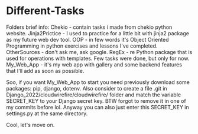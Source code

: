 # Different-Tasks
Folders brief info:
    Chekio - contain tasks i made from chekio python website.
    Jinja2Prictice - I used to practice for a little bit with jinja2 package as my future web dev tool.
    OOP - in few words it's Object Oriented Programming in python exercises and lessons I've completed.
    OtherSources - don't ask me, ask google.
    RegEx - re Python package that is used for operations with templates. Few tasks were done, but only for now.
    My_Web_App - it's my web app with gallery and some backend features that I'll add as soon as possible.

Soo, if you want My_Web_App to start you need previously download some packages: pip, django, dotenv.
Also consider to create a file .git in Django_2022/cloudwirefire/cloudwirefire/ folder and match the variable
SECRET_KEY to your Django secret key. BTW forgot to remove it in one of my commits before lol.
Anyway you can also just enter this SECRET_KEY in settings.py at the same directory.



Cool, let's move on.

